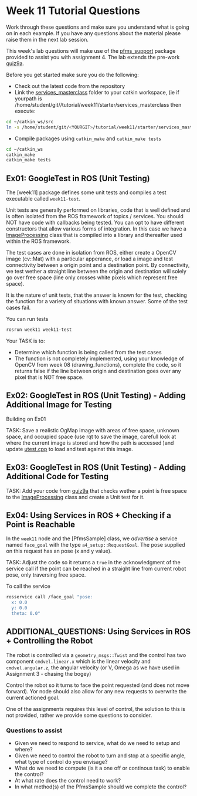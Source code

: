 Week 11 Tutorial Questions
=========================

Work through these questions and make sure you understand what is going on in each example. 
If you have any questions about the material please raise them in the next lab session.

This week's lab questions will make use of the [pfms_support] package provided to assist you with assignment 4. The lab extends the pre-work [quiz9a].

Before you get started make sure you do the following:

* Check out the latest code from the repository
* Link the [services_masterclass] folder to your catkin workspace, (ie if yourpath is /home/student/git/<YOURGIT>/tutorial/week11/starter/services_masterclass then execute:
```bash
cd ~/catkin_ws/src
ln -s /home/student/git/<YOURGIT>/tutorial/week11/starter/services_masterclass
```

* Compile packages using `catkin_make` and `catkin_make tests`
```bash
cd ~/catkin_ws
catkin_make
catkin_make tests
```

Ex01: GoogleTest in ROS (Unit Testing)
----------------------------

The [week11] package defines some unit tests and compiles a test executable called `week11-test`. 

Unit tests are generally performed on libraries, code that is well defined and is often isolated from the ROS framework of topics / services. 
You should NOT have code with callbacks being tested. You can opt to have different constructors that allow various forms of integration.
In this case we have a [ImageProcessing] class that is compiled into a library and thereafter used within the ROS framework.

The test cases are done in isolation from ROS, either create a OpenCV image (cv::Mat) with a particular apperance, or load a image and test connectivity between a origin point and a destination point. By connectivity, we test wether a straight line between the origin and destination will solely go over free space (line only crosses white pixels which represent free space).

It is the nature of unit tests, that the answer is known for the test, checking the function for a variety of situations with known answer. 
Some of the test cases fail.

You can run tests 
```bash
rosrun week11 week11-test
```

Your TASK is to:
* Determine which function is being called from the test cases
* The function is not completely implemented, using your knowledge of OpenCV from week 08 (drawing_functions), complete the code, so it returns false if the line between origin and destination goes over any pixel that is NOT free space.


Ex02: GoogleTest in ROS (Unit Testing) - Adding Additional Image for Testing
----------------------------

Building on Ex01

TASK: Save a realistic OgMap image with areas of free space, unknown space, and occupied space (use rqt to save the image, carefull look at where the current image is stored and how the path is accessed )and update [utest.cpp] to load and test against this image.

Ex03: GoogleTest in ROS (Unit Testing) - Adding Additional Code for Testing
----------------------------

TASK: Add your code from [quiz9a] that checks wether a point is free space to the [ImageProcessing] class and create a Unit test for it.

Ex04: Using Services in ROS + Checking if a Point is Reachable
----------------------------

In the `week11` node and the [PfmsSample] class, we *advertise* a service named `face_goal` with the type `a4_setup::RequestGoal`.
The pose supplied on this request has an pose (x and y value).

TASK: Adjust the code so it returns a `true` in the acknowledgment of the service call if the point can be reached in a straight line from current robot pose, only traversing free space.

To call the service
```bash
rosservice call /face_goal "pose:
  x: 0.0
  y: 0.0
  theta: 0.0"
```

ADDITIONAL_QUESTIONS: Using Services in ROS + Controlling the Robot
----------------------------

The robot is controlled via a `geometry_msgs::Twist` and the control has two component `cmdvel.linear.x` which is the linear velocity and `cmdvel.angular.z`, the angular velocity (or V, Omega as we have used in Assignment 3 - chasing the bogey)

Control the robot so it turns to face the point requested (and does not move forward). Yor node should also allow for any new requests to overwrite the current actioned goal.

One of the assignments requires this level of control, the solution to this is not provided, rather we provide some questions to consider.

### Questions to assist ###

* Given we need to respond to service, what do we need to setup and where?
* Given we need to control the robot to turn and stop at a specific angle, what type of control do you envisage?
* What do we need to compute (is it a one off or continous task) to enable the control?
* At what rate does the control need to work?
* In what method(s) of the PfmsSample should we complete the control?

[services_masterclass]: starter/services_masterclass
[ImageProcessing]: starter/services_masterclass/src/sample.h
[utest.cpp]: starter/services_masterclass/test/utest.cpp
[quiz9a]: ../../quizzes/quiz9/a
[pfms_support]: ../../skeleton/pfms_support
